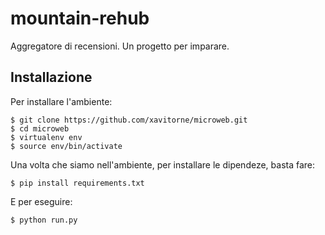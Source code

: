 mountain-rehub
==============

Aggregatore di recensioni. Un progetto per imparare.

## Installazione


Per installare l'ambiente:

    $ git clone https://github.com/xavitorne/microweb.git
    $ cd microweb
    $ virtualenv env
    $ source env/bin/activate
    

Una volta che siamo nell'ambiente, per installare le dipendeze, basta fare:

    $ pip install requirements.txt

E per eseguire:

    $ python run.py

 
